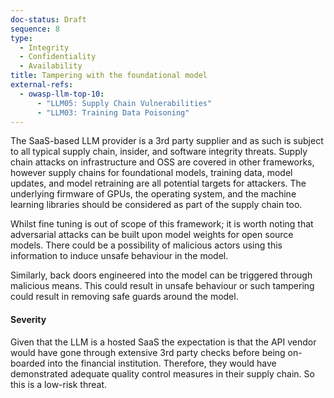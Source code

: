 ```yaml
---
doc-status: Draft
sequence: 8
type:
  - Integrity
  - Confidentiality
  - Availability
title: Tampering with the foundational model
external-refs:
  - owasp-llm-top-10:
      - "LLM05: Supply Chain Vulnerabilities"
      - "LLM03: Training Data Poisoning"
---
```


The SaaS-based LLM provider is a 3rd party supplier and as such is subject to all typical supply chain, insider, and software integrity
threats. Supply chain attacks on infrastructure and OSS are covered in other frameworks, however supply chains for
foundational models, training data, model updates, and model retraining are all potential targets for attackers. 
The underlying firmware of GPUs, the operating system, and the machine learning libraries should be considered as part
of the supply chain too.

Whilst fine tuning is out of scope of this framework; it is worth noting that adversarial attacks can be built upon 
model weights for open source models. There could be a possibility of malicious actors using this information to induce unsafe
behaviour in the model.

Similarly, back doors engineered into the model can be triggered through malicious means. This could result in unsafe behaviour
or such tampering could result in removing safe guards around the model.

#### Severity

Given that the LLM is a hosted SaaS the expectation is that the API vendor would have gone through extensive 3rd party checks
before being on-boarded into the financial institution. Therefore, they would have demonstrated adequate quality control measures
in their supply chain. So this is a low-risk threat.
